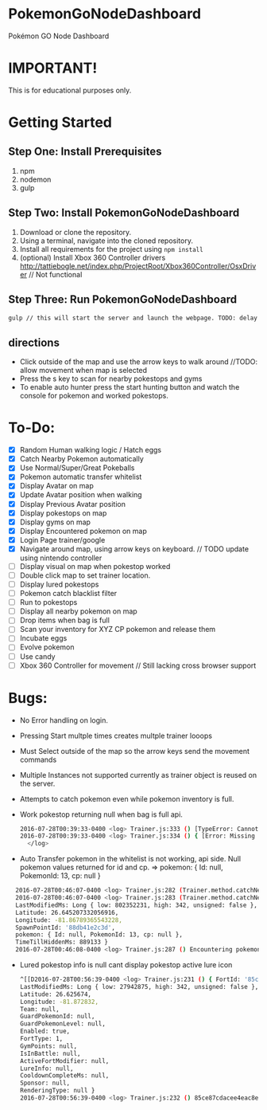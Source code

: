 # PokemonGoNodeDashboard

Pokémon GO Node Dashboard

# IMPORTANT!

This is for educational purposes only.

# Getting Started

## Step One: Install Prerequisites

1. npm
2. nodemon
3. gulp

## Step Two: Install PokemonGoNodeDashboard

1. Download or clone the repository.
2. Using a terminal, navigate into the cloned repository.
3. Install all requirements for the project using `npm install`
4. (optional) Install Xbox 360 Controller drivers <http://tattiebogle.net/index.php/ProjectRoot/Xbox360Controller/OsxDriver> // Not functional

## Step Three: Run PokemonGoNodeDashboard

```bash
gulp // this will start the server and launch the webpage. TODO: delay launch till server is started
```

## directions

- Click outside of the map and use the arrow keys to walk around //TODO: allow movement when map is selected
- Press the s key to scan for nearby pokestops and gyms
- To enable auto hunter press the start hunting button and watch the console for pokemon and worked pokestops.

# To-Do:

- [X] Random Human walking logic / Hatch eggs
- [X] Catch Nearby Pokemon automatically
- [X] Use Normal/Super/Great Pokeballs
- [X] Pokemon automatic transfer whitelist
- [X] Display Avatar on map
- [X] Update Avatar position when walking
- [X] Display Previous Avatar position
- [X] Display pokestops on map
- [X] Display gyms on map
- [X] Display Encountered pokemon on map
- [X] Login Page trainer/google
- [X] Navigate around map, using arrow keys on keyboard. // TODO update using nintendo controller
- [ ] Display visual on map when pokestop worked
- [ ] Double click map to set trainer location.
- [ ] Display lured pokestops
- [ ] Pokemon catch blacklist filter
- [ ] Run to pokestops
- [ ] Display all nearby pokemon on map
- [ ] Drop items when bag is full
- [ ] Scan your inventory for XYZ CP pokemon and release them
- [ ] Incubate eggs
- [ ] Evolve pokemon
- [ ] Use candy
- [ ] Xbox 360 Controller for movement // Still lacking cross browser support

# Bugs:

- No Error handling on login.
- Pressing Start multple times creates multple trainer looops
- Must Select outside of the map so the arrow keys send the movement commands
- Multiple Instances not supported currently as trainer object is reused on the server.
- Attempts to catch pokemon even while pokemon inventory is full.
- Work pokestop returning null when bag is full api.

  ```bash
  2016-07-28T00:39:33-0400 <log> Trainer.js:333 () [TypeError: Cannot read property 'Status' of null]</log>
  2016-07-28T00:39:33-0400 <log> Trainer.js:334 () { [Error: Missing at least one required field for Message .ResponseEnvelop.CatchPokemonResponse: Status] decoded: { Status: null, MissPercent: null } }
    </log>
  ```

- Auto Transfer pokemon in the whitelist is not working, api side. Null pokemon values returned for id and cp. => pokemon: { Id: null, PokemonId: 13, cp: null }

```bash
  2016-07-28T00:46:07-0400 <log> Trainer.js:282 (Trainer.method.catchNearbyPokemon) [+] currentPokemon
  2016-07-28T00:46:07-0400 <log> Trainer.js:283 (Trainer.method.catchNearbyPokemon) { EncounterId: Long { low: -1286925683, high: -1262143857, unsigned: true },
  LastModifiedMs: Long { low: 802352231, high: 342, unsigned: false },
  Latitude: 26.645207332056916,
  Longitude: -81.86789365543228,
  SpawnPointId: '88db41e2c3d',
  pokemon: { Id: null, PokemonId: 13, cp: null },
  TimeTillHiddenMs: 889133 }
  2016-07-28T00:46:08-0400 <log> Trainer.js:287 () Encountering pokemon Weedle...</log></log></log>
```

- Lured pokestop info is null cant display pokestop active lure icon

  ```bash
  ^[[D2016-07-28T00:56:39-0400 <log> Trainer.js:231 () { FortId: '85ce87cdacee4eac8e33945d37891bd4.12',
  LastModifiedMs: Long { low: 27942875, high: 342, unsigned: false },
  Latitude: 26.625674,
  Longitude: -81.872832,
  Team: null,
  GuardPokemonId: null,
  GuardPokemonLevel: null,
  Enabled: true,
  FortType: 1,
  GymPoints: null,
  IsInBattle: null,
  ActiveFortModifier: null,
  LureInfo: null,
  CooldownCompleteMs: null,
  Sponsor: null,
  RenderingType: null }
  2016-07-28T00:56:39-0400 <log> Trainer.js:232 () 85ce87cdacee4eac8e33945d37891bd4.12 used!!
  ```
